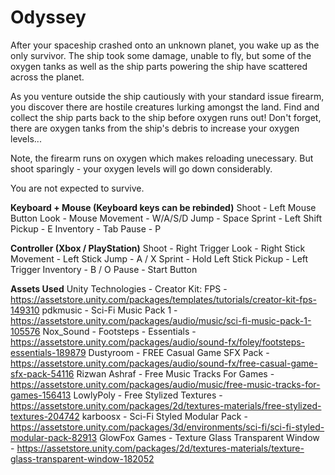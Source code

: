 # Odyssey
After your spaceship crashed onto an unknown planet, you wake up as the only survivor. The ship took some damage, unable to fly, but some of the oxygen tanks as well as the ship parts powering the ship have scattered across the planet.

As you venture outside the ship cautiously with your standard issue firearm, you discover there are hostile creatures lurking amongst the land. Find and collect the ship parts back to the ship before oxygen runs out! Don't forget, there are oxygen tanks from the ship's debris to increase your oxygen levels...

Note, the firearm runs on oxygen which makes reloading unecessary. But shoot sparingly - your oxygen levels will go down considerably.

You are not expected to survive.

**Keyboard + Mouse (Keyboard keys can be rebinded)**
Shoot - Left Mouse Button
Look - Mouse
Movement - W/A/S/D
Jump - Space
Sprint - Left Shift
Pickup - E
Inventory - Tab
Pause - P

**Controller (Xbox / PlayStation)**
Shoot - Right Trigger
Look - Right Stick
Movement - Left Stick
Jump - A / X
Sprint - Hold Left Stick
Pickup - Left Trigger
Inventory - B / O
Pause - Start Button

**Assets Used**
Unity Technologies - Creator Kit: FPS - https://assetstore.unity.com/packages/templates/tutorials/creator-kit-fps-149310
pdkmusic - Sci-Fi Music Pack 1 - https://assetstore.unity.com/packages/audio/music/sci-fi-music-pack-1-105576
Nox_Sound - Footsteps - Essentials - https://assetstore.unity.com/packages/audio/sound-fx/foley/footsteps-essentials-189879
Dustyroom - FREE Casual Game SFX Pack - https://assetstore.unity.com/packages/audio/sound-fx/free-casual-game-sfx-pack-54116
Rizwan Ashraf - Free Music Tracks For Games - https://assetstore.unity.com/packages/audio/music/free-music-tracks-for-games-156413
LowlyPoly - Free Stylized Textures - https://assetstore.unity.com/packages/2d/textures-materials/free-stylized-textures-204742
karboosx - Sci-Fi Styled Modular Pack - https://assetstore.unity.com/packages/3d/environments/sci-fi/sci-fi-styled-modular-pack-82913
GlowFox Games - Texture Glass Transparent Window - https://assetstore.unity.com/packages/2d/textures-materials/texture-glass-transparent-window-182052